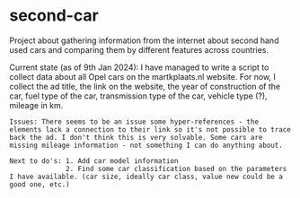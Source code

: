 # second-car
Project about gathering information from the internet about second hand used cars and comparing them by different features across countries.

Current state (as of 9th Jan 2024):
    I have managed to write a script to collect data about all Opel cars on the martkplaats.nl website. For now, I collect the ad title, the link on the website, the year of construction of the car, fuel type of the car, transmission type of the car, vehicle type (?), mileage in km. 

    Issues: There seems to be an issue some hyper-references - the elements lack a connection to their link so it's not possible to trace back the ad. I don't think this is very solvable. Some cars are missing mileage information - not something I can do anything about. 

    Next to do's: 1. Add car model information
                  2. Find some car classification based on the parameters I have available. (car size, ideally car class, value new could be a good one, etc.)